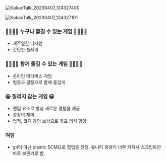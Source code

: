 
![KakaoTalk_20230407_124327400](https://user-images.githubusercontent.com/37368388/230536690-50fb4200-9bcb-4ef2-a528-24aa82768e27.png)

![KakaoTalk_20230407_124327101](https://user-images.githubusercontent.com/37368388/230536695-3346f3ed-46be-4b91-9c1c-e0a56cb571ec.png)


### 👦🏻👩🏻 누구나 즐길 수 있는 게임 👴🏻🧓🏻

- 캐주얼한 디자인
- 간단한 플레이

### 👨‍👩‍👧‍👦 함께 즐길 수 있는 게임 👨‍👩‍👧‍👦

- 온라인 메타버스 게임
- 협동과 경쟁으로 함께 즐겁게

### 😀 질리지 않는 게임 😀

- 랜덤 요소로 항상 새로운 경험을 제공
- 성장의 재미
- 업적, 코디 등의 보상으로 목표 의식 함양


### 여담

- git이 아닌 plastic SCM으로 협업을 진행, 유니티 용량이 너무 커져서 스크립트만 따로 보관키로 함.
